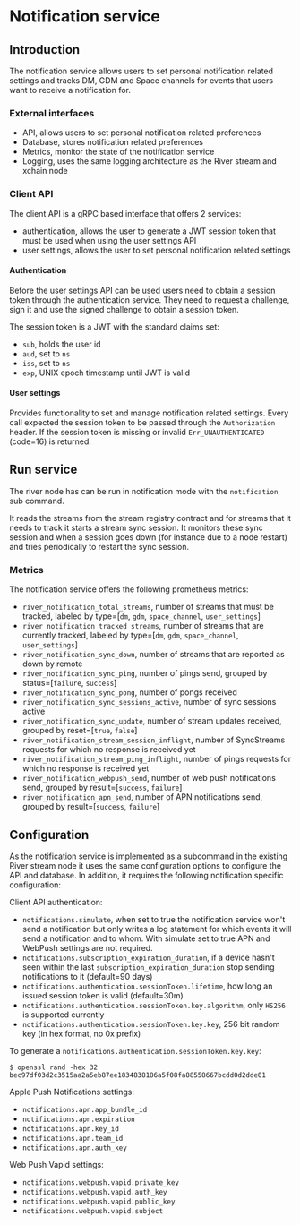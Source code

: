 # Notification service

## Introduction
The notification service allows users to set personal notification related settings and
tracks DM, GDM and Space channels for events that users want to receive a notification for.

### External interfaces
- API, allows users to set personal notification related preferences
- Database, stores notification related preferences
- Metrics, monitor the state of the notification service
- Logging, uses the same logging architecture as the River stream and xchain node

### Client API
The client API is a gRPC based interface that offers 2 services:
- authentication, allows the user to generate a JWT session token that must be used when
using the user settings API
- user settings, allows the user to set personal notification related settings

#### Authentication
Before the user settings API can be used users need to obtain a session token through the
authentication service. They need to request a challenge, sign it and use the signed challenge
to obtain a session token.

The session token is a JWT with the standard claims set:
- `sub`, holds the user id
- `aud`, set to `ns`
- `iss`, set to `ns`
- `exp`, UNIX epoch timestamp until JWT is valid

#### User settings
Provides functionality to set and manage notification related settings.
Every call expected the session token to be passed through the `Authorization` header.
If the session token is missing or invalid `Err_UNAUTHENTICATED` (code=16) is returned.

## Run service
The river node has can be run in notification mode with the `notification` sub command.

It reads the streams from the stream registry contract and for streams that it needs to track
it starts a stream sync session. It monitors these sync session and when a session goes down
(for instance due to a node restart) and tries periodically to restart the sync session.

### Metrics
The notification service offers the following prometheus metrics:
- `river_notification_total_streams`, number of streams that must be tracked,
labeled by type=[`dm`, `gdm`, `space_channel`, `user_settings`]
- `river_notification_tracked_streams`, number of streams that are currently tracked,
  labeled by type=[`dm`, `gdm`, `space_channel`, `user_settings`]
- `river_notification_sync_down`, number of streams that are reported as down by remote
- `river_notification_sync_ping`, number of pings send, grouped by status=[`failure`, `success`]
- `river_notification_sync_pong`, number of pongs received
- `river_notification_sync_sessions_active`, number of sync sessions active
- `river_notification_sync_update`, number of stream updates received, grouped by reset=[`true`, `false`]
- `river_notification_stream_session_inflight`, number of SyncStreams requests for which no response is received yet
- `river_notification_stream_ping_inflight`, number of pings requests for which no response is received yet
- `river_notification_webpush_send`, number of web push notifications send, grouped by result=[`success`, `failure`]
- `river_notification_apn_send`, number of APN notifications send, grouped by result=[`success`, `failure`]

## Configuration
As the notification service is implemented as a subcommand in the existing River stream node it
uses the same configuration options to configure the API and database. In addition, it requires
the following notification specific configuration:

Client API authentication:
- `notifications.simulate`, when set to true the notification service won't send a notification
but only writes a log statement for which events it will send a notification and to whom. With
simulate set to true APN and WebPush settings are not required.
- `notifications.subscription_expiration_duration`, if a device hasn't seen within the last
`subscription_expiration_duration` stop sending notifications to it (default=90 days)
- `notifications.authentication.sessionToken.lifetime`, how long an issued session token is valid (default=30m)
- `notifications.authentication.sessionToken.key.algorithm`, only `HS256` is supported currently
- `notifications.authentication.sessionToken.key.key`, 256 bit random key (in hex format, no 0x prefix)

To generate a `notifications.authentication.sessionToken.key.key`:
```shell
$ openssl rand -hex 32
bec97df03d2c3515aa2a5eb87ee1834838186a5f08fa88558667bcdd0d2dde01
```

Apple Push Notifications settings:
- `notifications.apn.app_bundle_id`
- `notifications.apn.expiration`
- `notifications.apn.key_id`
- `notifications.apn.team_id`
- `notifications.apn.auth_key`

Web Push Vapid settings:
- `notifications.webpush.vapid.private_key`
- `notifications.webpush.vapid.auth_key`
- `notifications.webpush.vapid.public_key`
- `notifications.webpush.vapid.subject`
